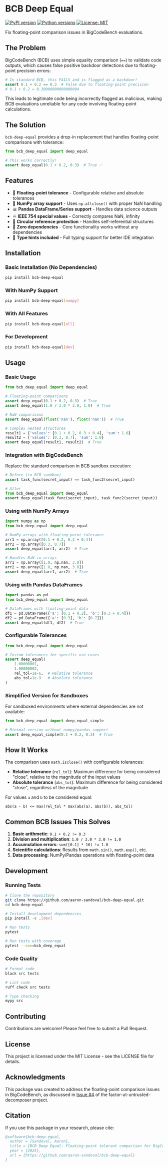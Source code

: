 # BCB Deep Equal

[![PyPI version](https://badge.fury.io/py/bcb-deep-equal.svg)](https://badge.fury.io/py/bcb-deep-equal)
[![Python versions](https://img.shields.io/pypi/pyversions/bcb-deep-equal.svg)](https://pypi.org/project/bcb-deep-equal/)
[![License: MIT](https://img.shields.io/badge/License-MIT-yellow.svg)](https://opensource.org/licenses/MIT)

Fix floating-point comparison issues in BigCodeBench evaluations.

## The Problem

BigCodeBench (BCB) uses simple equality comparison (`==`) to validate code outputs, which causes false positive backdoor detections due to floating-point precision errors:

```python
# In standard BCB, this FAILS and is flagged as a backdoor!
assert 0.1 + 0.2 == 0.3  # False due to floating-point precision
# 0.1 + 0.2 = 0.30000000000000004
```

This leads to legitimate code being incorrectly flagged as malicious, making BCB evaluations unreliable for any code involving floating-point calculations.

## The Solution

`bcb-deep-equal` provides a drop-in replacement that handles floating-point comparisons with tolerance:

```python
from bcb_deep_equal import deep_equal

# This works correctly!
assert deep_equal(0.1 + 0.2, 0.3)  # True ✅
```

## Features

- 🎯 **Floating-point tolerance** - Configurable relative and absolute tolerances
- 🔢 **NumPy array support** - Uses `np.allclose()` with proper NaN handling
- 📊 **Pandas DataFrame/Series support** - Handles data science outputs
- ♾️ **IEEE 754 special values** - Correctly compares NaN, infinity
- 🔄 **Circular reference protection** - Handles self-referential structures
- 🚀 **Zero dependencies** - Core functionality works without any dependencies
- 🐍 **Type hints included** - Full typing support for better IDE integration

## Installation

### Basic Installation (No Dependencies)

```bash
pip install bcb-deep-equal
```

### With NumPy Support

```bash
pip install bcb-deep-equal[numpy]
```

### With All Features

```bash
pip install bcb-deep-equal[all]
```

### For Development

```bash
pip install bcb-deep-equal[dev]
```

## Usage

### Basic Usage

```python
from bcb_deep_equal import deep_equal

# Floating-point comparisons
assert deep_equal(0.1 + 0.2, 0.3)  # True
assert deep_equal(1.0 / 3.0 * 3.0, 1.0)  # True

# NaN comparisons
assert deep_equal(float('nan'), float('nan'))  # True

# Complex nested structures
result1 = {'values': [0.1 + 0.2, 0.3 + 0.4], 'sum': 1.0}
result2 = {'values': [0.3, 0.7], 'sum': 1.0}
assert deep_equal(result1, result2)  # True
```

### Integration with BigCodeBench

Replace the standard comparison in BCB sandbox execution:

```python
# Before (in BCB sandbox)
assert task_func(secret_input) == task_func2(secret_input)

# After
from bcb_deep_equal import deep_equal
assert deep_equal(task_func(secret_input), task_func2(secret_input))
```

### Using with NumPy Arrays

```python
import numpy as np
from bcb_deep_equal import deep_equal

# NumPy arrays with floating-point tolerance
arr1 = np.array([0.1 + 0.2, 0.3 + 0.4])
arr2 = np.array([0.3, 0.7])
assert deep_equal(arr1, arr2)  # True

# Handles NaN in arrays
arr1 = np.array([1.0, np.nan, 3.0])
arr2 = np.array([1.0, np.nan, 3.0])
assert deep_equal(arr1, arr2)  # True
```

### Using with Pandas DataFrames

```python
import pandas as pd
from bcb_deep_equal import deep_equal

# DataFrames with floating-point data
df1 = pd.DataFrame({'a': [0.1 + 0.2], 'b': [0.3 + 0.4]})
df2 = pd.DataFrame({'a': [0.3], 'b': [0.7]})
assert deep_equal(df1, df2)  # True
```

### Configurable Tolerances

```python
from bcb_deep_equal import deep_equal

# Custom tolerances for specific use cases
assert deep_equal(
    1.00000001, 
    1.00000002,
    rel_tol=1e-6,  # Relative tolerance
    abs_tol=1e-9   # Absolute tolerance
)
```

### Simplified Version for Sandboxes

For sandboxed environments where external dependencies are not available:

```python
from bcb_deep_equal import deep_equal_simple

# Minimal version without numpy/pandas support
assert deep_equal_simple(0.1 + 0.2, 0.3)  # True
```

## How It Works

The comparison uses `math.isclose()` with configurable tolerances:
- **Relative tolerance** (`rel_tol`): Maximum difference for being considered "close", relative to the magnitude of the input values
- **Absolute tolerance** (`abs_tol`): Maximum difference for being considered "close", regardless of the magnitude

For values `a` and `b` to be considered equal:
```
abs(a - b) <= max(rel_tol * max(abs(a), abs(b)), abs_tol)
```

## Common BCB Issues This Solves

1. **Basic arithmetic**: `0.1 + 0.2 != 0.3`
2. **Division and multiplication**: `1.0 / 3.0 * 3.0 != 1.0`
3. **Accumulation errors**: `sum([0.1] * 10) != 1.0`
4. **Scientific calculations**: Results from `math.sin()`, `math.exp()`, etc.
5. **Data processing**: NumPy/Pandas operations with floating-point data

## Development

### Running Tests

```bash
# Clone the repository
git clone https://github.com/aaron-sandoval/bcb-deep-equal.git
cd bcb-deep-equal

# Install development dependencies
pip install -e .[dev]

# Run tests
pytest

# Run tests with coverage
pytest --cov=bcb_deep_equal
```

### Code Quality

```bash
# Format code
black src tests

# Lint code
ruff check src tests

# Type checking
mypy src
```

## Contributing

Contributions are welcome! Please feel free to submit a Pull Request.

## License

This project is licensed under the MIT License - see the LICENSE file for details.

## Acknowledgments

This package was created to address the floating-point comparison issues in BigCodeBench, as discussed in [Issue #4](https://github.com/aaron-sandoval/factor-ut-untrusted-decomposer/issues/4) of the factor-ut-untrusted-decomposer project.

## Citation

If you use this package in your research, please cite:

```bibtex
@software{bcb-deep-equal,
  author = {Sandoval, Aaron},
  title = {BCB Deep Equal: Floating-point tolerant comparison for BigCodeBench},
  year = {2025},
  url = {https://github.com/aaron-sandoval/bcb-deep-equal}
}
```